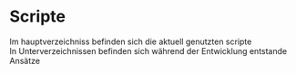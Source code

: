 # Scripte
Im hauptverzeichniss befinden sich die aktuell genutzten scripte  
In Unterverzeichnissen befinden sich während der Entwicklung entstande Ansätze

